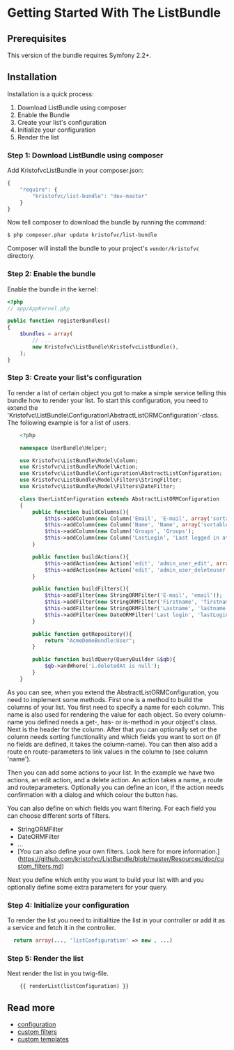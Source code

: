 Getting Started With The ListBundle
============================================

## Prerequisites

This version of the bundle requires Symfony 2.2+.

## Installation

Installation is a quick process:

1. Download ListBundle using composer
2. Enable the Bundle
3. Create your list's configuration
4. Initialize your configuration
5. Render the list

### Step 1: Download ListBundle using composer

Add KristofvcListBundle in your composer.json:

```js
{
    "require": {
        "kristofvc/list-bundle": "dev-master"
    }
}
```

Now tell composer to download the bundle by running the command:

``` bash
$ php composer.phar update kristofvc/list-bundle
```

Composer will install the bundle to your project's `vendor/kristofvc` directory.

### Step 2: Enable the bundle

Enable the bundle in the kernel:

``` php
<?php
// app/AppKernel.php

public function registerBundles()
{
    $bundles = array(
        // ...
        new Kristofvc\ListBundle\KristofvcListBundle(),
    );
}
```

### Step 3: Create your list's configuration

To render a list of certain object you got to make a simple service telling this bundle how to render your list. To start this configuration, you need to extend the 'Kristofvc\ListBundle\Configuration\AbstractListORMConfiguration'-class.
The following example is for a list of users.

```php
    <?php

    namespace UserBundle\Helper;

    use Kristofvc\ListBundle\Model\Column;
    use Kristofvc\ListBundle\Model\Action;
    use Kristofvc\ListBundle\Configuration\AbstractListConfiguration;
    use Kristofvc\ListBundle\Model\Filters\StringFilter;
    use Kristofvc\ListBundle\Model\Filters\DateFilter;

    class UserListConfiguration extends AbstractListORMConfiguration
    {
        public function buildColumns(){
            $this->addColumn(new Column('Email', 'E-mail', array('sortable' => true)));
            $this->addColumn(new Column('Name', 'Name', array('sortable' => true, 'sortField' => 'lastname, i.firstname', 'route' => 'admin_user_edit', 'routeParams' => array('Id'))));
            $this->addColumn(new Column('Groups', 'Groups');
            $this->addColumn(new Column('LastLogin', 'Last logged in at', array('sortable' => true));
        }

        public function buildActions(){
            $this->addAction(new Action('edit', 'admin_user_edit', array('Id'), array('icon' => 'icon-edit'));
            $this->addAction(new Action('edit', 'admin_user_deleteuser', array('Id'), array('icon' => 'icon-trash', 'iconWhite'=> true, 'btnColour' => 'danger', 'modal' => true));
        }

        public function buildFilters(){
            $this->addFilter(new StringORMFilter('E-mail', 'email'));
            $this->addFilter(new StringORMFilter('Firstname', 'firstname'));
            $this->addFilter(new StringORMFilter('Lastname', 'lastname'));
            $this->addFilter(new DateORMFilter('Last login', 'lastLogin'));
        }

        public function getRepository(){
            return "AcmeDemoBundle:User";
        }

        public function buildQuery(QueryBuilder &$qb){
            $qb->andWhere('i.deletedAt is null');
        }
    }
```

As you can see, when you extend the AbstractListORMConfiguration, you need to implement some methods.
First one is a method to build the columns of your list. You first need to specify a name for each column. This name is also used for rendering the value for each object. So every column-name you defined needs a get-, has- or is-method in your object's class.
Next is the header for the column. After that you can optionally set or the column needs sorting functionality and which fields you want to sort on (if no fields are defined, it takes the column-name).
You can then also add a route en route-parameters to link values in the column to (see column 'name').

Then you can add some actions to your list. In the example we have two actions, an edit action, and a delete action. An action takes a name, a route and routeparameters. Optionally you can define an icon, if the action needs confirmation with a dialog and which colour the button has.

You can also define on which fields you want filtering. For each field you can choose different sorts of filters.

- StringORMFilter
- DateORMFilter
- ...
- [You can also define your own filters. Look here for more information.] (https://github.com/kristofvc/ListBundle/blob/master/Resources/doc/custom_filters.md) 

Next you define which entity you want to build your list with and you optionally define some extra parameters for your query.

### Step 4: Initialize your configuration

To render the list you need to initialitize the list in your controller or add it as a service and fetch it in the controller.

```php
  return array(..., 'listConfiguration' => new , ...)
```

### Step 5: Render the list

Next render the list in you twig-file.

```twig
    {{ renderList(listConfiguration) }}
```
 
## Read more 
- [configuration](https://github.com/kristofvc/ListBundle/blob/master/Resources/doc/configuration.md)
- [custom filters](https://github.com/kristofvc/ListBundle/blob/master/Resources/doc/custom_filters.md)
- [custom templates](https://github.com/kristofvc/ListBundle/blob/master/Resources/doc/custom_templates.md)
